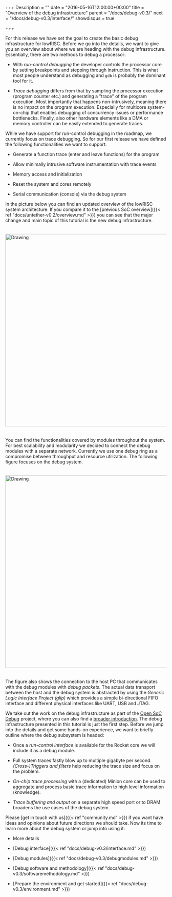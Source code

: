 +++
Description = ""
date = "2016-05-16T12:00:00+00:00"
title = "Overview of the debug infrastructure"
parent = "/docs/debug-v0.3/"
next = "/docs/debug-v0.3/interface/"
showdisqus = true

+++

For this release we have set the goal to create the basic debug
infrastructure for lowRISC. Before we go into the details, we want to
give you an overview about where we are heading with the debug
infrastructure. Essentially, there are two methods to debug a
processor:

 * With *run-control debugging* the developer controls the processor
   core by setting breakpoints and stepping through instruction. This
   is what most people understand as debugging and `gdb` is probably
   the dominant tool for it.

 * *Trace debugging* differs from that by sampling the processor
   execution (program counter etc.) and generating a "trace" of the
   program execution. Most importantly that happens non-intrusively,
   meaning there is no impact on the program execution. Especially for
   multicore system-on-chip that enables debugging of concurrency
   issues or performance bottlenecks. Finally, also other hardware
   elements like a DMA or memory controller can be easily extended to
   generate traces.

While we have support for run-control debugging in the roadmap, we
currently focus on trace debugging. So for our first release we have
defined the following functionalities we want to support:

 * Generate a function trace (enter and leave functions) for the
   program

 * Allow minimally intrusive software instrumentation with trace
   events

 * Memory access and initialization

 * Reset the system and cores remotely

 * Serial communication (console) via the debug system
   
In the picture below you can find an updated overview of the lowRISC
system architecture. If you compare it to the
[previous SoC overview]({{< ref "docs/untether-v0.2/overview.md" >}}) you
can see that the major change and main topic of this tutorial is the
new debug infrastructure.

<a name="figure-overview"></a>
<img src="../figures/lowRISC_soc.png" alt="Drawing" style="width: 600px; padding: 20px 0px;"/>

You can find the functionalities covered by modules throughout the
system. For best scalability and modularity we decided to connect the
debug modules with a separate network. Currently we use one debug ring
as a compromise between throughput and resource utilization. The
following figure focuses on the debug system.

<a name="figure-overview"></a>
<img src="../figures/debug_system.png" alt="Drawing" style="width: 600px; padding: 20px 0px;"/>

The figure also shows the connection to the host PC that communicates
with the debug modules with *debug packets*. The actual data transport
between the host and the debug system is abstracted by using the
*Generic Logic Interface Project (glip)* which provides a simple
bi-directional FIFO interface and different physical interfaces like
UART, USB and JTAG.

We take out the work on the debug infrastructure as part of the
[Open SoC Debug](http://www.opensocdebug.org) project, where you can
also find a
[broader introduction](http://opensocdebug.org/docs/overview/). The
debug infrastructure presented in this tutorial is just the first
step. Before we jump into the details and get some hands-on
experience, we want to briefly outline where the debug subsystem is
headed:

 * Once a *run-control interface* is available for the Rocket core we
   will include it as a debug module.

 * Full system traces fastly blow up to multiple gigabyte per
   second. *(Cross-)Triggers and filters* help reducing the trace size
   and focus on the problem.

 * *On-chip trace processing* with a (dedicated) Minion core can be
   used to aggregate and process basic trace information to high level
   information (knowledge).

 * *Trace buffering and output* on a separate high speed port or to
   DRAM broadens the use cases of the debug system.

Please [get in touch with us]({{< ref "community.md" >}}) if you want
have ideas and opinions about future directions we should take. Now
its time to learn more about the debug system or jump into using it:

 * More details
  * [Debug interface]({{< ref "docs/debug-v0.3/interface.md" >}})
  * [Debug modules]({{< ref "docs/debug-v0.3/debugmodules.md" >}})
  * [Debug software and methodology]({{< ref "docs/debug-v0.3/softwaremethodology.md" >}})

 * [Prepare the environment and get started]({{< ref "docs/debug-v0.3/environment.md" >}})
